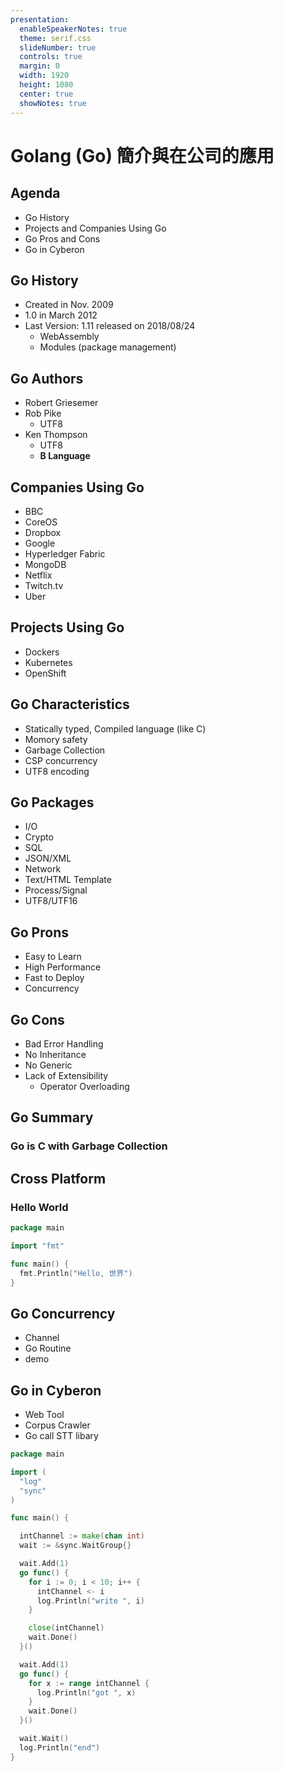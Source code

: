 ```yaml
---
presentation:
  enableSpeakerNotes: true
  theme: serif.css
  slideNumber: true
  controls: true
  margin: 0
  width: 1920
  height: 1080
  center: true
  showNotes: true
---
```


<!-- slide -->

# Golang (Go) 簡介與在公司的應用

<!-- slide -->

## Agenda

- Go History
- Projects and Companies Using Go
- Go Pros and Cons
- Go in Cyberon

<!-- slide -->

## Go History

- Created in Nov. 2009
- 1.0 in March 2012
- Last Version: 1.11 released on 2018/08/24
  - WebAssembly
  - Modules (package management)

<!-- slide -->

## Go Authors

- Robert Griesemer <!-- .element: class="fragment" data-fragment-index="1" -->
- Rob Pike <!-- .element: class="fragment" data-fragment-index="2" -->
  - UTF8 <!-- .element: class="fragment" data-fragment-index="3" -->
- Ken Thompson <!-- .element: class="fragment" data-fragment-index="4" -->
  - UTF8 <!-- .element: class="fragment" data-fragment-index="5" -->
  - **B Language** <!-- .element: class="fragment" data-fragment-index="6" -->

<!-- slide -->

## Companies Using Go

- BBC
- CoreOS
- Dropbox
- Google
- Hyperledger Fabric
- MongoDB
- Netflix
- Twitch.tv
- Uber

<!-- slide -->

## Projects Using Go

- Dockers
- Kubernetes
- OpenShift

<!-- slide -->

## Go Characteristics

- Statically typed, Compiled language (like C)
- Momory safety
- Garbage Collection
- CSP concurrency
- UTF8 encoding

<!-- slide -->

## Go Packages

- I/O
- Crypto
- SQL
- JSON/XML
- Network
- Text/HTML Template
- Process/Signal
- UTF8/UTF16

<!-- slide -->

## Go Prons

- Easy to Learn
- High Performance
- Fast to Deploy
- Concurrency

<!-- slide -->

## Go Cons

- Bad Error Handling
- No Inheritance
- No Generic
- Lack of Extensibility
  - Operator Overloading

<!-- slide -->

## Go Summary

### Go is C with Garbage Collection

<!-- slide -->

## Cross Platform

### Hello World

```go
package main

import "fmt"

func main() {
  fmt.Println("Hello, 世界")
}
```

<!-- slide -->

## Go Concurrency

- Channel
- Go Routine
- demo

<!-- slide -->

## Go in Cyberon

- Web Tool
- Corpus Crawler
- Go call STT libary

<!-- slide -->

```go
package main

import (
  "log"
  "sync"
)

func main() {

  intChannel := make(chan int)
  wait := &sync.WaitGroup{}

  wait.Add(1)
  go func() {
    for i := 0; i < 10; i++ {
      intChannel <- i
      log.Println("write ", i)
    }

    close(intChannel)
    wait.Done()
  }()

  wait.Add(1)
  go func() {
    for x := range intChannel {
      log.Println("got ", x)
    }
    wait.Done()
  }()

  wait.Wait()
  log.Println("end")
}
```

